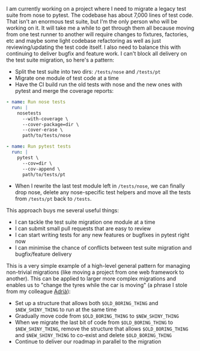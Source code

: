 <!--
.. title: Changing the tyres while the car is moving
.. slug: changing-the-tyres
.. date: 2021-01-31 00:00:00
.. tags: python,testing
.. category: 
.. link: 
.. description: 
.. type: text
-->

I am currently working on a project where I need to migrate a legacy test suite from nose to pytest. The codebase has about 7,000 lines of test code. That isn't an enormous test suite, but I'm the only person who will be working on it. It will take me a while to get through them all because moving from one test runner to another will require changes to fixtures, factories, etc and maybe some light codebase refactoring as well as just reviewing/updating the test code itself. I also need to balance this with continuing to deliver bugfix and feature work. I can't block all delivery on the test suite migration, so here's a pattern:

- Split the test suite into two dirs: `/tests/nose` and `/tests/pt`
- Migrate one module of test code at a time
- Have the CI build run the old tests with nose and the new ones with pytest and merge the coverage reports:

```yaml
- name: Run nose tests
  run: |
    nosetests
      --with-coverage \
      --cover-package=dir \
      --cover-erase \
      path/to/tests/nose

- name: Run pytest tests
  run: |
    pytest \
      --cov=dir \
      --cov-append \
      path/to/tests/pt
```

- When I rewrite the last test module left in `/tests/nose`, we can finally drop nose, delete any nose-specific test helpers and move all the tests from `/tests/pt` back to `/tests`.

This approach buys me several useful things:

- I can tackle the test suite migration one module at a time
- I can submit small pull requests that are easy to review
- I can start writing tests for any new features or bugfixes in pytest right now
- I can minimise the chance of conflicts between test suite migration and bugfix/feature delivery

This is a very simple example of a high-level general pattern for managing non-trivial migrations (like moving a project from one web framework to another). This can be applied to larger more complex migrations and enables us to "change the tyres while the car is moving" (a phrase I stole from my colleague [Adrià](https://amercader.net/)):

- Set up a structure that allows both `$OLD_BORING_THING` and `$NEW_SHINY_THING` to run at the same time
- Gradually move code from `$OLD_BORING_THING` to `$NEW_SHINY_THING`
- When we migrate the last bit of code from `$OLD_BORING_THING` to `$NEW_SHINY_THING`, remove the structure that allows `$OLD_BORING_THING` and `$NEW_SHINY_THING` to co-exist and delete `$OLD_BORING_THING`
- Continue to deliver our roadmap in parallel to the migration

